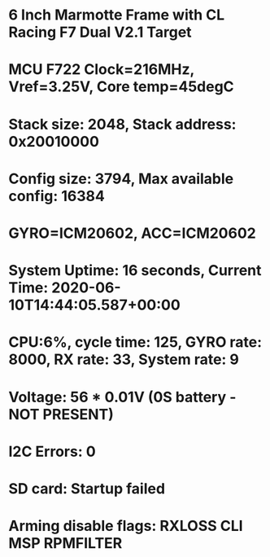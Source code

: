 # 6 Inch Marmotte Frame with CL Racing F7 Dual V2.1 Target
# MCU F722 Clock=216MHz, Vref=3.25V, Core temp=45degC
# Stack size: 2048, Stack address: 0x20010000
# Config size: 3794, Max available config: 16384
# GYRO=ICM20602, ACC=ICM20602
# System Uptime: 16 seconds, Current Time: 2020-06-10T14:44:05.587+00:00
# CPU:6%, cycle time: 125, GYRO rate: 8000, RX rate: 33, System rate: 9
# Voltage: 56 * 0.01V (0S battery - NOT PRESENT)
# I2C Errors: 0
# SD card: Startup failed
# Arming disable flags: RXLOSS CLI MSP RPMFILTER
